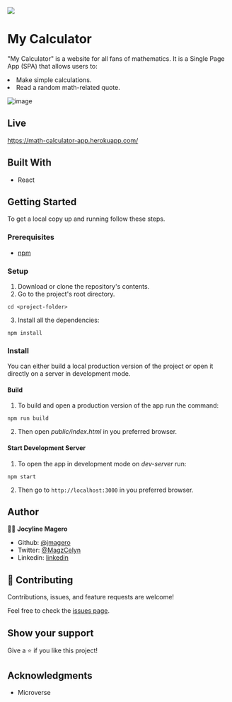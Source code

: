 ![](https://img.shields.io/badge/Microverse-blueviolet)

# My Calculator

"My Calculator" is a website for all fans of mathematics. It is a Single Page App (SPA) that allows users to:
<li>Make simple calculations.</li>
<li>Read a random math-related quote.</li>

![image](https://user-images.githubusercontent.com/52098394/129923462-ce9698d3-c9f2-4fb8-b939-a09c7f7a5114.png)

## Live
https://math-calculator-app.herokuapp.com/

## Built With

- React

## Getting Started

To get a local copy up and running follow these steps.

### Prerequisites

- [npm](https://docs.npmjs.com/downloading-and-installing-node-js-and-npm)

### Setup

1. Download or clone the repository's contents.
2. Go to the project's root directory.
```
cd <project-folder>
```
3. Install all the dependencies:
```
npm install
```

### Install

You can either build a local production version of the project or open it directly on a server in development mode.

  #### Build

  1. To build and open a production version of the app run the command:
  ```
  npm run build
  ```
  2. Then open *public/index.html* in you preferred browser.

  #### Start Development Server

  1. To open the app in development mode on *dev-server* run:
  ```
  npm start
  ```
  2. Then go to `http://localhost:3000` in you preferred browser.

## Author

👨‍💻 **Jocyline Magero**

- Github: [@jmagero](https://github.com/Jmagero)
- Twitter: [@MagzCelyn](https://twitter.com/MagzCelyn)
- Linkedin: [linkedin](https://linkedin.com/linkedinhandle)

## 🤝 Contributing

Contributions, issues, and feature requests are welcome!

Feel free to check the [issues page](https://github.com/Jmagero/my-calculator/issues).

## Show your support

Give a ⭐️ if you like this project!

## Acknowledgments

- Microverse
